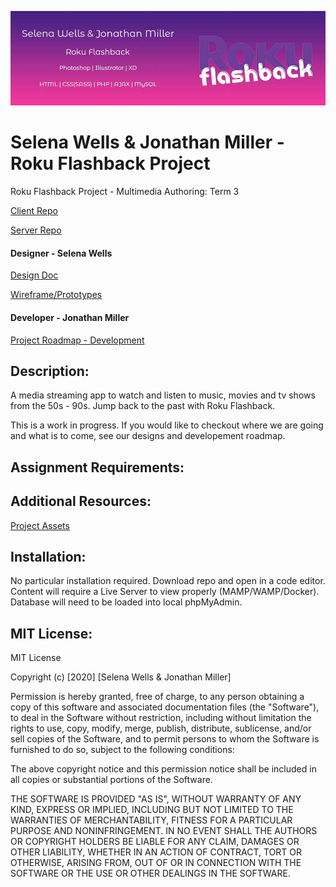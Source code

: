 
![header image](https://github.com/jmillermedia/s_wells_j_miller_RokuFlashback/blob/main/images/readmeBanner.jpg "Roku Flashback")

# Selena Wells & Jonathan Miller -  Roku Flashback Project
 Roku Flashback Project - Multimedia Authoring: Term 3

 [Client Repo](https://github.com/jmillermedia/s_wells_j_miller_roku_client 'GitHub')

 [Server Repo](https://github.com/jmillermedia/s_wells_j_miller_RokuFlashback 'GitHub')

#### Designer - Selena Wells

[Design Doc](https://docs.google.com/document/d/1cLjANI-l3je6Z7Grm-uryeLQoabeqExUvBV67tDGdPw/edit?usp=sharing 'Google Docs')

[Wireframe/Prototypes](https://xd.adobe.com/view/d77f95d9-7443-4241-97bc-9ed2eef65b7a-822c/ 'Adobe XD Viewer')

#### Developer - Jonathan Miller

[Project Roadmap - Development](https://docs.google.com/document/d/1xqs1HnzDWSqP4hfwCDFnvpMY9h-KI1w_CaS_0B3f-6E/edit?usp=sharing 'Google Docs')

## Description:
A media streaming app to watch and listen to music, movies and tv shows from the 50s - 90s. Jump back to the past with Roku Flashback.

This is a work in progress. If you would like to checkout where we are going and what is to come, see our designs and developement roadmap.


## Assignment Requirements:

## Additional Resources:

[Project Assets](https://drive.google.com/file/d/1rwfUNexPK1xJMO3fY4dt3ghRJDdiliwT/view?usp=sharing 'Google Drive')



## Installation:

No particular installation required. Download repo and open in a code editor. Content will require a Live Server to view properly (MAMP/WAMP/Docker). Database will need to be loaded into local phpMyAdmin.


## MIT License:
MIT License

Copyright (c) [2020] [Selena Wells & Jonathan Miller]

Permission is hereby granted, free of charge, to any person obtaining a copy
of this software and associated documentation files (the "Software"), to deal
in the Software without restriction, including without limitation the rights
to use, copy, modify, merge, publish, distribute, sublicense, and/or sell
copies of the Software, and to permit persons to whom the Software is
furnished to do so, subject to the following conditions:

The above copyright notice and this permission notice shall be included in all
copies or substantial portions of the Software.

THE SOFTWARE IS PROVIDED "AS IS", WITHOUT WARRANTY OF ANY KIND, EXPRESS OR
IMPLIED, INCLUDING BUT NOT LIMITED TO THE WARRANTIES OF MERCHANTABILITY,
FITNESS FOR A PARTICULAR PURPOSE AND NONINFRINGEMENT. IN NO EVENT SHALL THE
AUTHORS OR COPYRIGHT HOLDERS BE LIABLE FOR ANY CLAIM, DAMAGES OR OTHER
LIABILITY, WHETHER IN AN ACTION OF CONTRACT, TORT OR OTHERWISE, ARISING FROM,
OUT OF OR IN CONNECTION WITH THE SOFTWARE OR THE USE OR OTHER DEALINGS IN THE
SOFTWARE.

